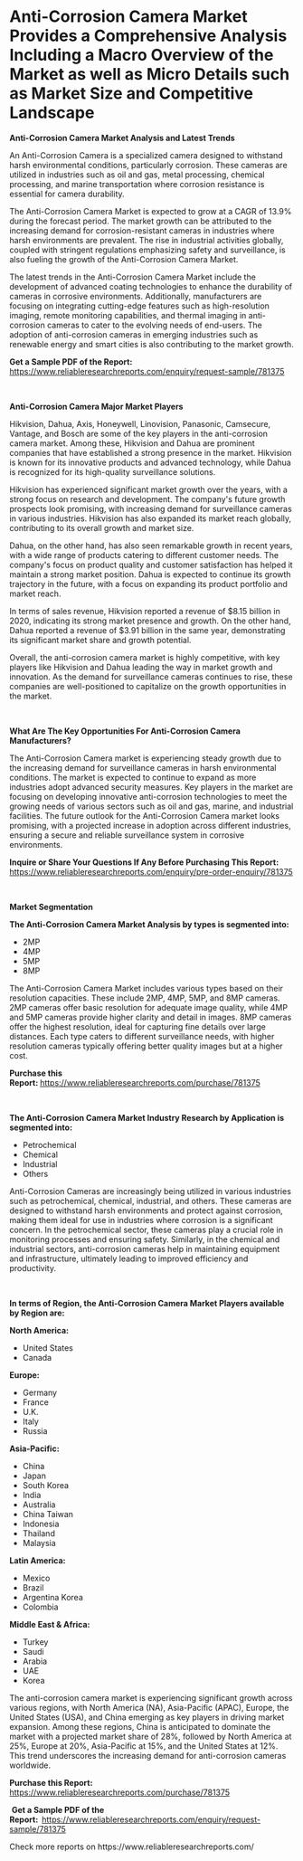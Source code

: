 <p><h1>Anti-Corrosion Camera Market Provides a Comprehensive Analysis Including a Macro Overview of the Market as well as Micro Details such as Market Size and Competitive Landscape</h1></p><p><strong>Anti-Corrosion Camera Market Analysis and Latest Trends</strong></p>
<p><p>An Anti-Corrosion Camera is a specialized camera designed to withstand harsh environmental conditions, particularly corrosion. These cameras are utilized in industries such as oil and gas, metal processing, chemical processing, and marine transportation where corrosion resistance is essential for camera durability.</p><p>The Anti-Corrosion Camera Market is expected to grow at a CAGR of 13.9% during the forecast period. The market growth can be attributed to the increasing demand for corrosion-resistant cameras in industries where harsh environments are prevalent. The rise in industrial activities globally, coupled with stringent regulations emphasizing safety and surveillance, is also fueling the growth of the Anti-Corrosion Camera Market.</p><p>The latest trends in the Anti-Corrosion Camera Market include the development of advanced coating technologies to enhance the durability of cameras in corrosive environments. Additionally, manufacturers are focusing on integrating cutting-edge features such as high-resolution imaging, remote monitoring capabilities, and thermal imaging in anti-corrosion cameras to cater to the evolving needs of end-users. The adoption of anti-corrosion cameras in emerging industries such as renewable energy and smart cities is also contributing to the market growth.</p></p>
<p><strong>Get a Sample PDF of the Report:&nbsp;</strong> <a href="https://www.reliableresearchreports.com/enquiry/request-sample/781375">https://www.reliableresearchreports.com/enquiry/request-sample/781375</a></p>
<p>&nbsp;</p>
<p><strong>Anti-Corrosion Camera Major Market Players</strong></p>
<p><p>Hikvision, Dahua, Axis, Honeywell, Linovision, Panasonic, Camsecure, Vantage, and Bosch are some of the key players in the anti-corrosion camera market. Among these, Hikvision and Dahua are prominent companies that have established a strong presence in the market. Hikvision is known for its innovative products and advanced technology, while Dahua is recognized for its high-quality surveillance solutions.</p><p>Hikvision has experienced significant market growth over the years, with a strong focus on research and development. The company's future growth prospects look promising, with increasing demand for surveillance cameras in various industries. Hikvision has also expanded its market reach globally, contributing to its overall growth and market size.</p><p>Dahua, on the other hand, has also seen remarkable growth in recent years, with a wide range of products catering to different customer needs. The company's focus on product quality and customer satisfaction has helped it maintain a strong market position. Dahua is expected to continue its growth trajectory in the future, with a focus on expanding its product portfolio and market reach.</p><p>In terms of sales revenue, Hikvision reported a revenue of $8.15 billion in 2020, indicating its strong market presence and growth. On the other hand, Dahua reported a revenue of $3.91 billion in the same year, demonstrating its significant market share and growth potential.</p><p>Overall, the anti-corrosion camera market is highly competitive, with key players like Hikvision and Dahua leading the way in market growth and innovation. As the demand for surveillance cameras continues to rise, these companies are well-positioned to capitalize on the growth opportunities in the market.</p></p>
<p>&nbsp;</p>
<p><strong>What Are The Key Opportunities For Anti-Corrosion Camera Manufacturers?</strong></p>
<p><p>The Anti-Corrosion Camera market is experiencing steady growth due to the increasing demand for surveillance cameras in harsh environmental conditions. The market is expected to continue to expand as more industries adopt advanced security measures. Key players in the market are focusing on developing innovative anti-corrosion technologies to meet the growing needs of various sectors such as oil and gas, marine, and industrial facilities. The future outlook for the Anti-Corrosion Camera market looks promising, with a projected increase in adoption across different industries, ensuring a secure and reliable surveillance system in corrosive environments.</p></p>
<p><strong>Inquire or Share Your Questions If Any Before Purchasing This Report:</strong> <a href="https://www.reliableresearchreports.com/enquiry/pre-order-enquiry/781375">https://www.reliableresearchreports.com/enquiry/pre-order-enquiry/781375</a></p>
<p>&nbsp;</p>
<p><strong>Market Segmentation</strong></p>
<p><strong>The Anti-Corrosion Camera Market Analysis by types is segmented into:</strong></p>
<p><ul><li>2MP</li><li>4MP</li><li>5MP</li><li>8MP</li></ul></p>
<p><p>The Anti-Corrosion Camera Market includes various types based on their resolution capacities. These include 2MP, 4MP, 5MP, and 8MP cameras. 2MP cameras offer basic resolution for adequate image quality, while 4MP and 5MP cameras provide higher clarity and detail in images. 8MP cameras offer the highest resolution, ideal for capturing fine details over large distances. Each type caters to different surveillance needs, with higher resolution cameras typically offering better quality images but at a higher cost.</p></p>
<p><strong>Purchase this Report:&nbsp;</strong><a href="https://www.reliableresearchreports.com/purchase/781375">https://www.reliableresearchreports.com/purchase/781375</a></p>
<p>&nbsp;</p>
<p><strong>The Anti-Corrosion Camera Market Industry Research by Application is segmented into:</strong></p>
<p><ul><li>Petrochemical</li><li>Chemical</li><li>Industrial</li><li>Others</li></ul></p>
<p><p>Anti-Corrosion Cameras are increasingly being utilized in various industries such as petrochemical, chemical, industrial, and others. These cameras are designed to withstand harsh environments and protect against corrosion, making them ideal for use in industries where corrosion is a significant concern. In the petrochemical sector, these cameras play a crucial role in monitoring processes and ensuring safety. Similarly, in the chemical and industrial sectors, anti-corrosion cameras help in maintaining equipment and infrastructure, ultimately leading to improved efficiency and productivity.</p></p>
<p>&nbsp;</p>
<p><strong>In terms of Region, the Anti-Corrosion Camera Market Players available by Region are:</strong></p>
<p>
    <p> <strong> North America: </strong>
        <ul>
            <li>United States</li>
            <li>Canada</li>
        </ul>
        </p> 
    <p> <strong> Europe: </strong>
        <ul>
            <li>Germany</li>
            <li>France</li>
            <li>U.K.</li>
            <li>Italy</li>
            <li>Russia</li>
        </ul>
        </p> 
    <p> <strong> Asia-Pacific: </strong>
        <ul>
            <li>China</li>
            <li>Japan</li>
            <li>South Korea</li>
            <li>India</li>
            <li>Australia</li>
            <li>China Taiwan</li>
            <li>Indonesia</li>
            <li>Thailand</li>
            <li>Malaysia</li>
        </ul>
        </p> 
    <p> <strong> Latin America: </strong>
        <ul>
            <li>Mexico</li>
            <li>Brazil</li>
            <li>Argentina Korea</li>
            <li>Colombia</li>
        </ul>
        </p> 
    <p> <strong> Middle East & Africa: </strong>
        <ul>
            <li>Turkey</li>
            <li>Saudi</li>
            <li>Arabia</li>
            <li>UAE</li>
            <li>Korea</li>
        </ul>
    </p>
    </p>
<p><p>The anti-corrosion camera market is experiencing significant growth across various regions, with North America (NA), Asia-Pacific (APAC), Europe, the United States (USA), and China emerging as key players in driving market expansion. Among these regions, China is anticipated to dominate the market with a projected market share of 28%, followed by North America at 25%, Europe at 20%, Asia-Pacific at 15%, and the United States at 12%. This trend underscores the increasing demand for anti-corrosion cameras worldwide.</p></p>
<p><strong>Purchase this Report: </strong><a href="https://www.reliableresearchreports.com/purchase/781375">https://www.reliableresearchreports.com/purchase/781375</a></p>
<p>&nbsp;<strong>Get a Sample PDF of the Report:&nbsp;&nbsp;</strong><a href="https://www.reliableresearchreports.com/enquiry/request-sample/781375">https://www.reliableresearchreports.com/enquiry/request-sample/781375</a></p>
<p><strong></strong></p>
<p>Check more reports on https://www.reliableresearchreports.com/</p>